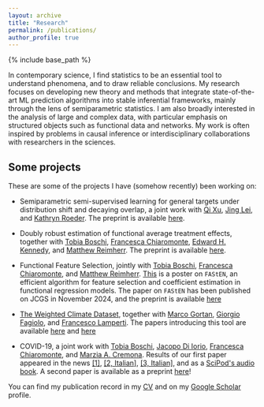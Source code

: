```yaml
---
layout: archive
title: "Research"
permalink: /publications/
author_profile: true
---
```


{% include base_path %}

In contemporary science, I find statistics to be an essential tool to understand phenomena, and to draw reliable conclusions. My research focuses on developing new theory and methods that integrate state-of-the-art ML prediction algorithms into stable inferential frameworks, mainly through the lens of semiparametric statistics. I am also broadly interested in the analysis of large and complex data, with particular emphasis on structured objects such as functional data and networks. My work is often inspired by problems in causal inference or interdisciplinary collaborations with researchers in the sciences.

## Some projects

These are some of the projects I have (somehow recently) been working on:

- Semiparametric semi-supervised learning for general targets under distribution shift and decaying overlap, a joint work with [Qi Xu](https://statsqixu.github.io/), [Jing Lei](https://www.stat.cmu.edu/~jinglei/), and [Kathryn Roeder](https://kathrynmroeder.github.io/). The preprint is available [here](https://arxiv.org/abs/2505.06452).

- Doubly robust estimation of functional average treatment effects, together with [Tobia Boschi](https://research.ibm.com/people/tobia-boschi), [Francesca Chiaromonte](https://sites.psu.edu/chiaromonte/), [Edward H. Kennedy](https://www.ehkennedy.com/), and [Matthew Reimherr](http://www.personal.psu.edu/mlr36/). The preprint is available [here](https://arxiv.org/abs/2501.06024).

- Functional Feature Selection, jointly with [Tobia Boschi](https://research.ibm.com/people/tobia-boschi), [Francesca Chiaromonte](https://sites.psu.edu/chiaromonte/), and [Matthew Reimherr](http://www.personal.psu.edu/mlr36/). [This](https://testalorenzo.github.io/files/FAStEN_poster.pdf) is a poster on `FAStEN`, an efficient algorithm for feature selection and coefficient estimation in functional regression models. The paper on `FAStEN` has been published on JCGS in November 2024, and the preprint is available [here](https://arxiv.org/abs/2303.14801)

- [The Weighted Climate Dataset](https://weightedclimatedata.streamlit.app/ 'climate'), together with [Marco Gortan](https://www.linkedin.com/in/marco-gortan/), [Giorgio Fagiolo](https://sites.google.com/view/giorgiofagiolo/home), and [Francesco Lamperti](http://www.francescolamperti.eu/). The papers introducing this tool are available [here](https://www.nature.com/articles/s41597-024-03304-1) and [here](https://www.climatechange.ai/papers/neurips2024/34)

- COVID-19, a joint work with [Tobia Boschi](https://research.ibm.com/people/tobia-boschi), [Jacopo Di Iorio](https://science.psu.edu/stat/people/jqd5830), [Francesca Chiaromonte](https://sites.psu.edu/chiaromonte/), and [Marzia A. Cremona](https://marziacremona.com/). Results of our first paper appeared in the news [[1]](https://www.psu.edu/news/research/story/staying-home-primary-care-and-limiting-contagion-hubs-may-curb-covid-19-deaths/), [[2, Italian]](https://www.ilsole24ore.com/art/covid-italia-statistica-che-analizza-prima-ondata-perche-tassi-mortalita-tanto-diversi-le-regioni-AEfHQmf), [[3, Italian]](https://www.santannapisa.it/it/news/covid-19-italia-la-statistica-fa-luce-sul-perche-la-prima-ondata-abbia-causato-tassi-di), and as a [SciPod's audio book](https://www.scipod.global/dr-marzia-cremona-using-functional-data-analysis-to-better-understand-covid-19-mortality/). A second paper is available as a preprint [here](https://arxiv.org/abs/2307.09820)!

You can find my publication record in my [CV](/files/CV_updated_Jan25.pdf) and on my [Google Scholar](https://scholar.google.com/citations?user=gDmLTJQAAAAJ&hl "Google_Scholar") profile.
